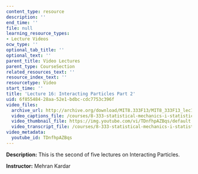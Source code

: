 ```yaml
---
content_type: resource
description: ''
end_time: ''
file: null
learning_resource_types:
- Lecture Videos
ocw_type: ''
optional_tab_title: ''
optional_text: ''
parent_title: Video Lectures
parent_type: CourseSection
related_resources_text: ''
resource_index_text: ''
resourcetype: Video
start_time: ''
title: 'Lecture 16: Interacting Particles Part 2'
uid: 6f855484-28aa-52e1-bdbc-cdc7753c396f
video_files:
  archive_url: http://archive.org/download/MIT8.333F13/MIT8_333F13_lec16_300k.mp4
  video_captions_file: /courses/8-333-statistical-mechanics-i-statistical-mechanics-of-particles-fall-2013/d5b48a5eef7b5e70ad61ed53dcbd9a24_TDnfhpAZBqs.vtt
  video_thumbnail_file: https://img.youtube.com/vi/TDnfhpAZBqs/default.jpg
  video_transcript_file: /courses/8-333-statistical-mechanics-i-statistical-mechanics-of-particles-fall-2013/66fa0f380384ec076609905e1607a612_TDnfhpAZBqs.pdf
video_metadata:
  youtube_id: TDnfhpAZBqs
---
```


**Description:** This is the second of five lectures on Interacting Particles.

**Instructor:** Mehran Kardar



